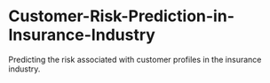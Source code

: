 # Customer-Risk-Prediction-in-Insurance-Industry
Predicting the risk associated with customer profiles in the insurance industry.
